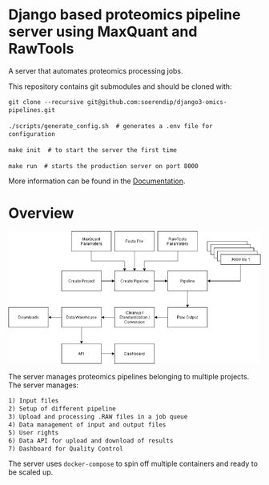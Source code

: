 # Django based proteomics pipeline server using MaxQuant and RawTools

A server that automates proteomics processing jobs.

This repository contains git submodules and should be cloned with:

    git clone --recursive git@github.com:soerendip/django3-omics-pipelines.git

    ./scripts/generate_config.sh  # generates a .env file for configuration

    make init  # to start the server the first time

    make run  # starts the production server on port 8000

More information can be found in the [Documentation](https://soerendip.github.io/django3-omics-pipelines/).

# Overview

![](./docs/img/workflow.png 'Pipeline Workflow')

The server manages proteomics pipelines belonging to multiple projects. The server manages:

    1) Input files
    2) Setup of different pipeline
    3) Upload and processing .RAW files in a job queue
    4) Data management of input and output files
    5) User rights
    6) Data API for upload and download of results
    7) Dashboard for Quality Control

The server uses `docker-compose` to spin off multiple containers and ready to be scaled up.
